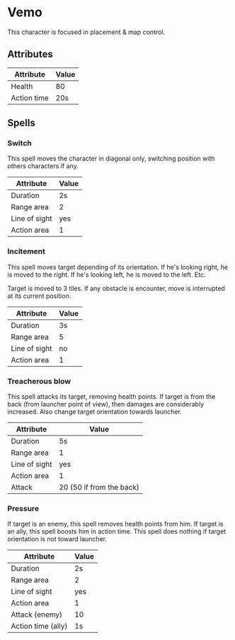 # Vemo

This character is focused in placement & map control.

## Attributes

| Attribute | Value |
| --- | --- |
| Health | 80 |
| Action time | 20s |

## Spells

### Switch

This spell moves the character in diagonal only, switching position with others characters if any.

| Attribute | Value |
| --- | --- |
| Duration | 2s |
| Range area | 2 |
| Line of sight | yes |
| Action area | 1 |

### Incitement

This spell moves target depending of its orientation. If he's looking right, he is moved to the right. If he's looking left, he is moved to the left. Etc.

Target is moved to 3 tiles. If any obstacle is encounter, move is interrupted at its current position.

| Attribute | Value |
| --- | --- |
| Duration | 3s |
| Range area | 5 |
| Line of sight | no |
| Action area | 1 |

### Treacherous blow

This spell attacks its target, removing health points. If target is from the back (from launcher point of view), then damages are considerably increased. Also change target orientation towards launcher.

| Attribute | Value |
| --- | --- |
| Duration | 5s |
| Range area | 1 |
| Line of sight | yes |
| Action area | 1 |
| Attack | 20 (50 if from the back) |

### Pressure

If target is an enemy, this spell removes health points from him. If target is an ally, this spell boosts him in action time.
This spell does nothing if target orientation is not toward launcher.

| Attribute | Value |
| --- | --- |
| Duration | 2s |
| Range area | 2 |
| Line of sight | yes |
| Action area | 1 |
| Attack (enemy) | 10 |
| Action time (ally) | 1s |
